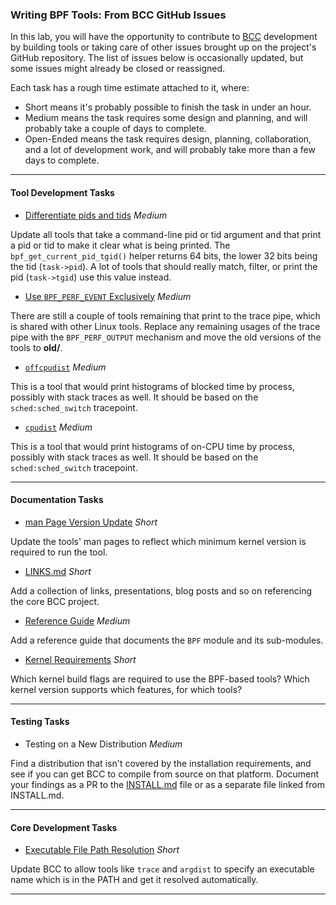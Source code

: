 ### Writing BPF Tools: From BCC GitHub Issues

In this lab, you will have the opportunity to contribute to [BCC](https://github.com/iovisor/bcc) development by building tools or taking care of other issues brought up on the project's GitHub repository. The list of issues below is occasionally updated, but some issues might already be closed or reassigned.

Each task has a rough time estimate attached to it, where:

* Short means it's probably possible to finish the task in under an hour.
* Medium means the task requires some design and planning, and will probably take a couple of days to complete.
* Open-Ended means the task requires design, planning, collaboration, and a lot of development work, and will probably take more than a few days to complete.

- - -

#### Tool Development Tasks

* [Differentiate pids and tids](https://github.com/iovisor/bcc/issues/547) *Medium*

Update all tools that take a command-line pid or tid argument and that print a pid or tid to make it clear what is being printed. The `bpf_get_current_pid_tgid()` helper returns 64 bits, the lower 32 bits being the tid (`task->pid`). A lot of tools that should really match, filter, or print the pid (`task->tgid`) use this value instead.

* [Use `BPF_PERF_EVENT` Exclusively](https://github.com/iovisor/bcc/issues/540) *Medium*

There are still a couple of tools remaining that print to the trace pipe, which is shared with other Linux tools. Replace any remaining usages of the trace pipe with the `BPF_PERF_OUTPUT` mechanism and move the old versions of the tools to **old/**.

* [`offcpudist`](https://github.com/iovisor/bcc/issues/500) *Medium*

This is a tool that would print histograms of blocked time by process, possibly with stack traces as well. It should be based on the `sched:sched_switch` tracepoint.

* [`cpudist`](https://github.com/iovisor/bcc/issues/499) *Medium*

This is a tool that would print histograms of on-CPU time by process, possibly with stack traces as well. It should be based on the `sched:sched_switch` tracepoint.

- - -

#### Documentation Tasks

* [man Page Version Update](https://github.com/iovisor/bcc/issues/569) *Short*

Update the tools' man pages to reflect which minimum kernel version is required to run the tool.

* [LINKS.md](https://github.com/iovisor/bcc/issues/466) *Short*

Add a collection of links, presentations, blog posts and so on referencing the core BCC project.

* [Reference Guide](https://github.com/iovisor/bcc/issues/465) *Medium*

Add a reference guide that documents the `BPF` module and its sub-modules.

* [Kernel Requirements](https://github.com/iovisor/bcc/issues/464) *Short*

Which kernel build flags are required to use the BPF-based tools? Which kernel version supports which features, for which tools?

- - -

#### Testing Tasks

* Testing on a New Distribution *Medium*

Find a distribution that isn't covered by the installation requirements, and see if you can get BCC to compile from source on that platform. Document your findings as a PR to the [INSTALL.md](https://github.com/iovisor/bcc/blob/master/INSTALL.md) file or as a separate file linked from INSTALL.md.

- - -

#### Core Development Tasks

* [Executable File Path Resolution](https://github.com/iovisor/bcc/issues/565) *Short*

Update BCC to allow tools like `trace` and `argdist` to specify an executable name which is in the PATH and get it resolved automatically.

- - -

